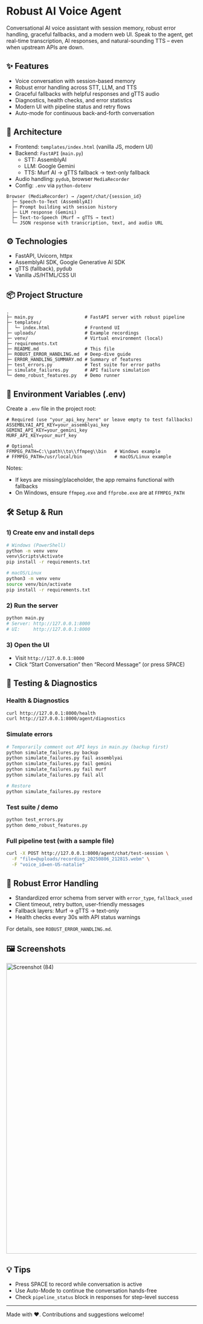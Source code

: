 # Robust AI Voice Agent

Conversational AI voice assistant with session memory, robust error handling, graceful fallbacks, and a modern web UI. Speak to the agent, get real-time transcription, AI responses, and natural-sounding TTS – even when upstream APIs are down.

## ✨ Features
- Voice conversation with session-based memory
- Robust error handling across STT, LLM, and TTS
- Graceful fallbacks with helpful responses and gTTS audio
- Diagnostics, health checks, and error statistics
- Modern UI with pipeline status and retry flows
- Auto-mode for continuous back-and-forth conversation

## 🧱 Architecture
- Frontend: `templates/index.html` (vanilla JS, modern UI)
- Backend: `FastAPI` (`main.py`)
  - STT: AssemblyAI
  - LLM: Google Gemini
  - TTS: Murf AI → gTTS fallback → text-only fallback
- Audio handling: `pydub`, browser `MediaRecorder`
- Config: `.env` via `python-dotenv`

```
Browser (MediaRecorder) → /agent/chat/{session_id}
  ├─ Speech-to-Text (AssemblyAI)
  ├─ Prompt building with session history
  ├─ LLM response (Gemini)
  ├─ Text-to-Speech (Murf → gTTS → text)
  └─ JSON response with transcription, text, and audio URL
```

## ⚙️ Technologies
- FastAPI, Uvicorn, httpx
- AssemblyAI SDK, Google Generative AI SDK
- gTTS (fallback), pydub
- Vanilla JS/HTML/CSS UI

## 📦 Project Structure
```
.
├─ main.py                   # FastAPI server with robust pipeline
├─ templates/
│  └─ index.html             # Frontend UI
├─ uploads/                  # Example recordings
├─ venv/                     # Virtual environment (local)
├─ requirements.txt
├─ README.md                 # This file
├─ ROBUST_ERROR_HANDLING.md  # Deep-dive guide
├─ ERROR_HANDLING_SUMMARY.md # Summary of features
├─ test_errors.py            # Test suite for error paths
├─ simulate_failures.py      # API failure simulation
└─ demo_robust_features.py   # Demo runner
```

## 🔐 Environment Variables (.env)
Create a `.env` file in the project root:
```
# Required (use "your_api_key_here" or leave empty to test fallbacks)
ASSEMBLYAI_API_KEY=your_assemblyai_key
GEMINI_API_KEY=your_gemini_key
MURF_API_KEY=your_murf_key

# Optional
FFMPEG_PATH=C:\\path\\to\\ffmpeg\\bin   # Windows example
# FFMPEG_PATH=/usr/local/bin            # macOS/Linux example
```
Notes:
- If keys are missing/placeholder, the app remains functional with fallbacks
- On Windows, ensure `ffmpeg.exe` and `ffprobe.exe` are at `FFMPEG_PATH`

## 🛠️ Setup & Run
### 1) Create env and install deps
```bash
# Windows (PowerShell)
python -m venv venv
venv\Scripts\Activate
pip install -r requirements.txt

# macOS/Linux
python3 -m venv venv
source venv/bin/activate
pip install -r requirements.txt
```

### 2) Run the server
```bash
python main.py
# Server: http://127.0.0.1:8000
# UI:     http://127.0.0.1:8000
```

### 3) Open the UI
- Visit `http://127.0.0.1:8000`
- Click “Start Conversation” then “Record Message” (or press SPACE)

## 🧪 Testing & Diagnostics
### Health & Diagnostics
```bash
curl http://127.0.0.1:8000/health
curl http://127.0.0.1:8000/agent/diagnostics
```

### Simulate errors
```bash
# Temporarily comment out API keys in main.py (backup first)
python simulate_failures.py backup
python simulate_failures.py fail assemblyai
python simulate_failures.py fail gemini
python simulate_failures.py fail murf
python simulate_failures.py fail all

# Restore
python simulate_failures.py restore
```

### Test suite / demo
```bash
python test_errors.py
python demo_robust_features.py
```

### Full pipeline test (with a sample file)
```bash
curl -X POST http://127.0.0.1:8000/agent/chat/test-session \
  -F "file=@uploads/recording_20250806_212815.webm" \
  -F "voice_id=en-US-natalie"
```

## 🔁 Robust Error Handling
- Standardized error schema from server with `error_type`, `fallback_used`
- Client timeout, retry button, user-friendly messages
- Fallback layers: Murf → gTTS → text-only
- Health checks every 30s with API status warnings

For details, see `ROBUST_ERROR_HANDLING.md`.

## 🖼️ Screenshots

<img width="1366" height="768" alt="Screenshot (84)" src="https://github.com/user-attachments/assets/e748461b-d02e-41fe-96d3-4ab25f91f7de" />


## 💡 Tips
- Press SPACE to record while conversation is active
- Use Auto-Mode to continue the conversation hands-free
- Check `pipeline_status` block in responses for step-level success

---

Made with ❤️. Contributions and suggestions welcome!
